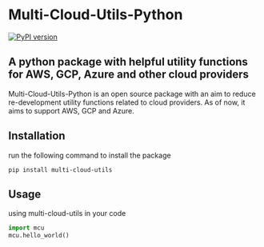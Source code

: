 # Multi-Cloud-Utils-Python


[![PyPI version](https://badge.fury.io/py/multi-cloud-utils.svg)](https://badge.fury.io/py/multi-cloud-utils)

## A python package with helpful utility functions for AWS, GCP, Azure and other cloud providers

Multi-Cloud-Utils-Python is an open source package with an aim to reduce re-development
utility functions related to cloud providers. As of now, it aims to support AWS, GCP and
Azure.

## Installation


run the following command to install the package

`pip install multi-cloud-utils`

## Usage


using multi-cloud-utils in your code

```python
import mcu
mcu.hello_world()
```

